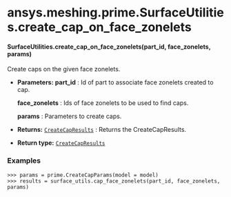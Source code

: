 # ansys.meshing.prime.SurfaceUtilities.create_cap_on_face_zonelets

<a id="ansys.meshing.prime.SurfaceUtilities.create_cap_on_face_zonelets"></a>

#### SurfaceUtilities.create_cap_on_face_zonelets(part_id, face_zonelets, params)

Create caps on the given face zonelets.

* **Parameters:**
  **part_id**
  : Id of part to associate face zonelets created to cap.

  **face_zonelets**
  : Ids of face zonelets to be used to find caps.

  **params**
  : Parameters to create caps.
* **Returns:**
  [`CreateCapResults`](ansys.meshing.prime.CreateCapResults.md#ansys.meshing.prime.CreateCapResults)
  : Returns the CreateCapResults.
* **Return type:**
  [`CreateCapResults`](ansys.meshing.prime.CreateCapResults.md#ansys.meshing.prime.CreateCapResults)

### Examples

```pycon
>>> params = prime.CreateCapParams(model = model)
>>> results = surface_utils.cap_face_zonelets(part_id, face_zonelets, params)
```

<!-- !! processed by numpydoc !! -->
